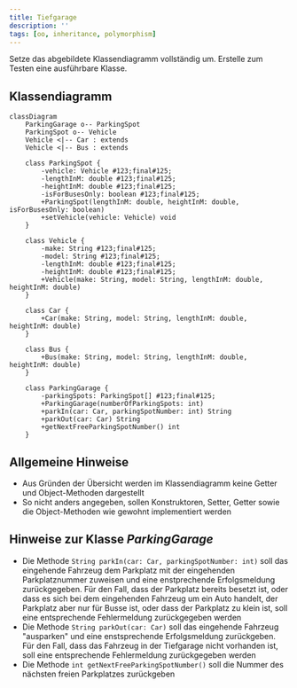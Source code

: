 ```yaml
---
title: Tiefgarage
description: ''
tags: [oo, inheritance, polymorphism]
---
```


Setze das abgebildete Klassendiagramm vollständig um. Erstelle zum Testen eine
ausführbare Klasse.

## Klassendiagramm

```mermaid
classDiagram
    ParkingGarage o-- ParkingSpot
    ParkingSpot o-- Vehicle
    Vehicle <|-- Car : extends
    Vehicle <|-- Bus : extends

    class ParkingSpot {
        -vehicle: Vehicle #123;final#125;
        -lengthInM: double #123;final#125;
        -heightInM: double #123;final#125;
        -isForBusesOnly: boolean #123;final#125;
        +ParkingSpot(lengthInM: double, heightInM: double, isForBusesOnly: boolean)
        +setVehicle(vehicle: Vehicle) void
    }

    class Vehicle {
        -make: String #123;final#125;
        -model: String #123;final#125;
        -lengthInM: double #123;final#125;
        -heightInM: double #123;final#125;
        +Vehicle(make: String, model: String, lengthInM: double, heightInM: double)
    }

    class Car {
        +Car(make: String, model: String, lengthInM: double, heightInM: double)
    }

    class Bus {
        +Bus(make: String, model: String, lengthInM: double, heightInM: double)
    }

    class ParkingGarage {
        -parkingSpots: ParkingSpot[] #123;final#125;
        +ParkingGarage(numberOfParkingSpots: int)
        +parkIn(car: Car, parkingSpotNumber: int) String
        +parkOut(car: Car) String
        +getNextFreeParkingSpotNumber() int
    }
```

## Allgemeine Hinweise

- Aus Gründen der Übersicht werden im Klassendiagramm keine Getter und
  Object-Methoden dargestellt
- So nicht anders angegeben, sollen Konstruktoren, Setter, Getter sowie die
  Object-Methoden wie gewohnt implementiert werden

## Hinweise zur Klasse _ParkingGarage_

- Die Methode `String parkIn(car: Car, parkingSpotNumber: int)` soll das
  eingehende Fahrzeug dem Parkplatz mit der eingehenden Parkplatznummer zuweisen
  und eine enstprechende Erfolgsmeldung zurückgegeben. Für den Fall, dass der
  Parkplatz bereits besetzt ist, oder dass es sich bei dem eingehenden Fahrzeug
  um ein Auto handelt, der Parkplatz aber nur für Busse ist, oder dass der
  Parkplatz zu klein ist, soll eine entsprechende Fehlermeldung zurückgegeben
  werden
- Die Methode `String parkOut(car: Car)` soll das eingehende Fahrzeug
  "ausparken" und eine enstsprechende Erfolgsmeldung zurückgeben. Für den Fall,
  dass das Fahrzeug in der Tiefgarage nicht vorhanden ist, soll eine
  entsprechende Fehlermeldung zurückgegeben werden
- Die Methode `int getNextFreeParkingSpotNumber()` soll die Nummer des nächsten
  freien Parkplatzes zurückgeben
